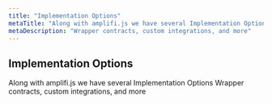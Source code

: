 ```yaml
---
title: "Implementation Options"
metaTitle: "Along with amplifi.js we have several Implementation Options"
metaDescription: "Wrapper contracts, custom integrations, and more"
---
```


## Implementation Options
Along with amplifi.js we have several Implementation Options
Wrapper contracts, custom integrations, and more
